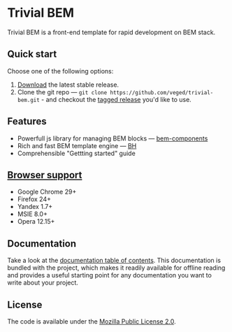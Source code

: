 # Trivial BEM

<!-- TODO link to gh-pages -->

<!-- TODO bages -->

Trivial BEM is a front-end template for rapid development on BEM stack.

<!-- TODO link to source, homepage -->

## Quick start

Choose one of the following options:

<!-- TODO add link to archive on gh-pages -->

1. [Download](https://github.com/veged/trivial-bem/archive/master.zip) the latest stable release.
2. Clone the git repo — `git clone
   https://github.com/veged/trivial-bem.git` - and checkout the [tagged
   release](https://github.com/veged/trivial-bem/releases) you'd like to
   use.


## Features

* Powerfull js library for managing BEM blocks — [bem-components](https://ru.bem.info/libs/bem-components/)
* Rich and fast BEM template engine — [BH](https://ru.bem.info/technology/bh)
* Comprehensible "Gettting started" guide


## [Browser support](https://github.com/bem/bem-core#supported-browsers)

* Google Chrome 29+
* Firefox 24+
* Yandex 1.7+
* MSIE 8.0+
* Opera 12.15+


## Documentation

Take a look at the [documentation table of contents](doc/TOC.md). This
documentation is bundled with the project, which makes it readily available for
offline reading and provides a useful starting point for any documentation you
want to write about your project.


## License

The code is available under the [Mozilla Public License 2.0](LICENSE.txt).